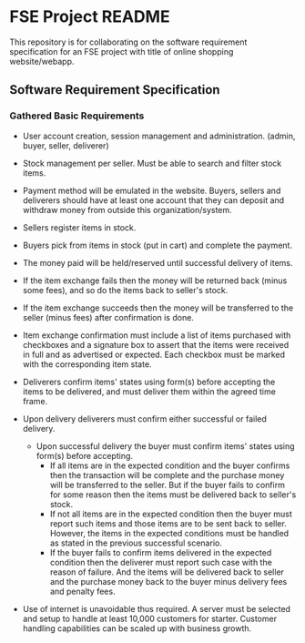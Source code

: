 # FSE Project README

This repository is for collaborating on the software requirement specification for an FSE project with title of online shopping website/webapp.

## Software Requirement Specification

### Gathered Basic Requirements

- User account creation, session management and administration. (admin, buyer, seller, deliverer)

- Stock management per seller. Must be able to search and filter stock items.

- Payment method will be emulated in the website. Buyers, sellers and deliverers should have at least one account that they can deposit and withdraw money from outside this organization/system.

- Sellers register items in stock.
- Buyers pick from items in stock (put in cart) and complete the payment.
- The money paid will be held/reserved until successful delivery of items.

- If the item exchange fails then the money will be returned back (minus some fees), and so do the items back to seller's stock.
- If the item exchange succeeds then the money will be transferred to the seller (minus fees) after confirmation is done.

- Item exchange confirmation must include a list of items purchased with checkboxes and a signature box to assert that the items were received in full and as advertised or expected. Each checkbox must be marked with the corresponding item state.

- Deliverers confirm items' states using form(s) before accepting the items to be delivered, and must deliver them within the agreed time frame.

- Upon delivery deliverers must confirm either successful or failed delivery.
  - Upon successful delivery the buyer must confirm items' states using form(s) before accepting.
    - If all items are in the expected condition and the buyer confirms then the transaction will be complete and the purchase money will be transferred to the seller. But if the buyer fails to confirm for some reason then the items must be delivered back to seller's stock.
    - If not all items are in the expected condition then the buyer must report such items and those items are to be sent back to seller. However, the items in the expected conditions must be handled as stated in the previous successful scenario.
    - If the buyer fails to confirm items delivered in the expected condition then the deliverer must report such case with the reason of failure. And the items will be delivered back to seller and the purchase money back to the buyer minus delivery fees and penalty fees.

- Use of internet is unavoidable thus required. A server must be selected and setup to handle at least 10,000 customers for starter. Customer handling capabilities can be scaled up with business growth.

